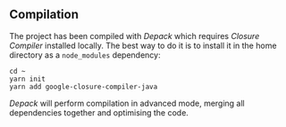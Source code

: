 ## Compilation

The project has been compiled with _Depack_ which requires _Closure Compiler_ installed locally. The best way to do it is to install it in the home directory as a `node_modules` dependency:

```
cd ~
yarn init
yarn add google-closure-compiler-java
```

_Depack_ will perform compilation in advanced mode, merging all dependencies together and optimising the code.
